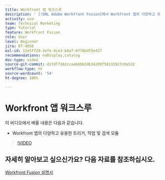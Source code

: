 ```yaml
---
title: Workfront 앱 워크스루
description: ' [!DNL Adobe Workfront Fusion]에서 Workfront 앱의 다양하고 유용한 트리거, 작업 및 검색 모듈에 대해 알아봅니다.'
activity: use
team: Technical Marketing
type: Tutorial
feature: Workfront Fusion
role: User
level: Beginner
jira: KT-9056
exl-id: 12e5ff29-2efe-4ce3-b4a7-0778bdf5e427
recommendations: noDisplay,catalog
doc-type: video
source-git-commit: d17df7162ccaab6b62db34209f50131927c0a532
workflow-type: ht
source-wordcount: '54'
ht-degree: 100%

---
```


# Workfront 앱 워크스루

이 비디오에서 배울 내용은 다음과 같습니다.

* Workfront 앱의 다양하고 유용한 트리거, 작업 및 검색 모듈

>[!VIDEO](https://video.tv.adobe.com/v/335297/?quality=12&learn=on&enablevpops)


## 자세히 알아보고 싶으신가요? 다음 자료를 참조하십시오.

[Workfront Fusion 설명서](https://experienceleague.adobe.com/docs/workfront/using/adobe-workfront-fusion/workfront-fusion-2.html?lang=ko-KR)
